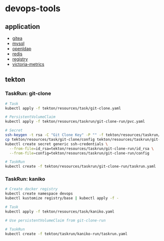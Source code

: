 # devops-tools

## application

* [gitea](https://github.com/yuweizzz/devops-tools/tree/master/gitea)
* [mysql](https://github.com/yuweizzz/devops-tools/tree/master/mysql)
* [openldap](https://github.com/yuweizzz/devops-tools/tree/master/openldap)
* [redis](https://github.com/yuweizzz/devops-tools/tree/master/redis)
* [registry](https://github.com/yuweizzz/devops-tools/tree/master/registry)
* [victoria-metrics](https://github.com/yuweizzz/devops-tools/tree/master/victoria-metrics)

## tekton

### TaskRun: git-clone

``` bash
# Task
kubectl apply -f tekton/resources/task/git-clone.yaml

# PersistentVolumeClaim
kubectl apply -f tekton/resources/taskrun/git-clone-run/pvc.yaml

# Secret
ssh-keygen -t rsa -C "Git Clone Key" -P "" -f tekton/resources/taskrun/git-clone-run/id_rsa
cp tekton/resources/task/git-clone/config tekton/resources/taskrun/git-clone-run/config
kubectl create secret generic ssh-credentials \
  --from-file=id_rsa=tekton/resources/taskrun/git-clone-run/id_rsa \
  --from-file=config=tekton/resources/taskrun/git-clone-run/config

# TaskRun
kubectl create -f tekton/resources/taskrun/git-clone-run/taskrun.yaml
```

### TaskRun: kaniko

``` bash
# Create docker registry
kubectl create namespace devops
kubectl kustomize registry/base | kubectl apply -f -

# Task
kubectl apply -f tekton/resources/task/kaniko.yaml

# Use persistentVolumeClaim from git-clone-run

# TaskRun
kubectl create -f tekton/taskrun/kaniko-run/taskrun.yaml
```
